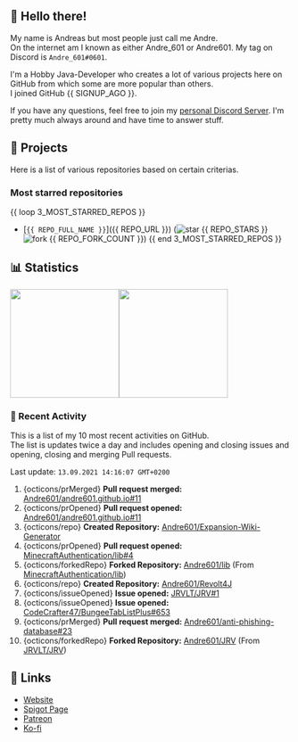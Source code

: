 <!-- Links -->
[purr]: https://purrbot.site
[discord]: https://discord.gg/6dazXp6
[website]: https://andre601.ch
[spigot]: https://www.spigotmc.org/resources/authors/56829/
[patreon]: https://patreon.com/andre_601
[ko-fi]: https://ko-fi.com/andre_601

<!-- SVGs -->
[star]: https://cdn.jsdelivr.net/gh/Readme-Workflows/Readme-Icons@main/icons/octicons/StarredRepository.svg
[fork]: https://cdn.jsdelivr.net/gh/Readme-Workflows/Readme-Icons@main/icons/octicons/ForkedRepository.svg

## 👋 Hello there!
My name is Andreas but most people just call me Andre.  
On the internet am I known as either Andre_601 or Andre601. My tag on Discord is `Andre_601#0601`.

I'm a Hobby Java-Developer who creates a lot of various projects here on GitHub from which some are more popular than others.  
I joined GitHub {{ SIGNUP_AGO }}.

If you have any questions, feel free to join my [personal Discord Server][discord]. I'm pretty much always around and have time to answer stuff.

## 📁 Projects
Here is a list of various repositories based on certain criterias.

### Most starred repositories

{{ loop 3_MOST_STARRED_REPOS }}
- [`{{ REPO_FULL_NAME }}`]({{ REPO_URL }}) (![star] {{ REPO_STARS }} ![fork] {{ REPO_FORK_COUNT }})
{{ end 3_MOST_STARRED_REPOS }}

## 📊 Statistics
<img height="195px" src="https://github-readme-stats.vercel.app/api?username=Andre601&show_icons=true&hide_rank=true&title_color=3498db&bg_color=ffffff00&text_color=718096&disable_animations=true"><img height="195px" src="https://github-readme-stats.vercel.app/api/top-langs?username=Andre601&layout=compact&title_color=3498db&bg_color=ffffff00&text_color=718096">

### 📜 Recent Activity
This is a list of my 10 most recent activities on GitHub.  
The list is updates twice a day and includes opening and closing issues and opening, closing and merging Pull requests.

<!--RECENT_ACTIVITY:last_update-->
Last update: `13.09.2021 14:16:07 GMT+0200`
<!--RECENT_ACTIVITY:last_update_end-->
<!--RECENT_ACTIVITY:start-->
1. {octicons/prMerged} **Pull request merged:** [Andre601/andre601.github.io#11](https://github.com/Andre601/andre601.github.io/pull/11)
2. {octicons/prOpened} **Pull request opened:** [Andre601/andre601.github.io#11](https://github.com/Andre601/andre601.github.io/pull/11)
3. {octicons/repo} **Created Repository:** [Andre601/Expansion-Wiki-Generator](https://github.com/Andre601/Expansion-Wiki-Generator)
4. {octicons/prOpened} **Pull request opened:** [MinecraftAuthentication/lib#4](https://github.com/MinecraftAuthentication/lib/pull/4)
5. {octicons/forkedRepo} **Forked Repository:** [Andre601/lib](https://github.com/Andre601/lib) (From [MinecraftAuthentication/lib](https://github.com/MinecraftAuthentication/lib))
6. {octicons/repo} **Created Repository:** [Andre601/Revolt4J](https://github.com/Andre601/Revolt4J)
7. {octicons/issueOpened} **Issue opened:** [JRVLT/JRV#1](https://github.com/JRVLT/JRV/issues/1)
8. {octicons/issueOpened} **Issue opened:** [CodeCrafter47/BungeeTabListPlus#653](https://github.com/CodeCrafter47/BungeeTabListPlus/issues/653)
9. {octicons/prMerged} **Pull request merged:** [Andre601/anti-phishing-database#23](https://github.com/Andre601/anti-phishing-database/pull/23)
10. {octicons/forkedRepo} **Forked Repository:** [Andre601/JRV](https://github.com/Andre601/JRV) (From [JRVLT/JRV](https://github.com/JRVLT/JRV))
<!--RECENT_ACTIVITY:end-->

## 🔗 Links
- [Website]
- [Spigot Page][spigot]
- [Patreon]
- [Ko-fi]
